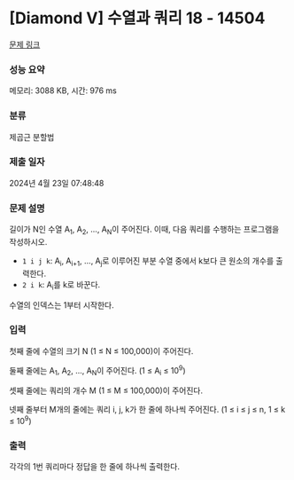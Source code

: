 # [Diamond V] 수열과 쿼리 18 - 14504 

[문제 링크](https://www.acmicpc.net/problem/14504) 

### 성능 요약

메모리: 3088 KB, 시간: 976 ms

### 분류

제곱근 분할법

### 제출 일자

2024년 4월 23일 07:48:48

### 문제 설명

<p>길이가 N인 수열 A<sub>1</sub>, A<sub>2</sub>, ..., A<sub>N</sub>이 주어진다. 이때, 다음 쿼리를 수행하는 프로그램을 작성하시오.</p>

<ul>
	<li><code>1 i j k</code>: A<sub>i</sub>, A<sub>i+1</sub>, ..., A<sub>j</sub>로 이루어진 부분 수열 중에서 k보다 큰 원소의 개수를 출력한다.</li>
	<li><code>2 i k</code>: A<sub>i</sub>를 k로 바꾼다.</li>
</ul>

<p>수열의 인덱스는 1부터 시작한다.</p>

### 입력 

 <p>첫째 줄에 수열의 크기 N (1 ≤ N ≤ 100,000)이 주어진다.</p>

<p>둘째 줄에는 A<sub>1</sub>, A<sub>2</sub>, ..., A<sub>N</sub>이 주어진다. (1 ≤ A<sub>i</sub> ≤ 10<sup>9</sup>)</p>

<p>셋째 줄에는 쿼리의 개수 M (1 ≤ M ≤ 100,000)이 주어진다.</p>

<p>넷째 줄부터 M개의 줄에는 쿼리 i, j, k가 한 줄에 하나씩 주어진다. (1 ≤ i ≤ j ≤ n, 1 ≤ k ≤ 10<sup>9</sup>)</p>

### 출력 

 <p>각각의 1번 쿼리마다 정답을 한 줄에 하나씩 출력한다.</p>

